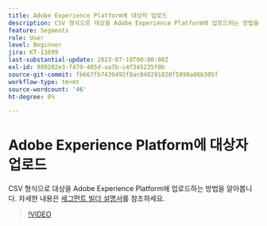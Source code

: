 ```yaml
---
title: Adobe Experience Platform에 대상자 업로드
description: CSV 형식으로 대상을 Adobe Experience Platform에 업로드하는 방법을 알아봅니다.
feature: Segments
role: User
level: Beginner
jira: KT-13699
last-substantial-update: 2023-07-19T00:00:00Z
exl-id: 989202e3-f479-485d-aa7b-c4f345235f0b
source-git-commit: fb667fb7439492f8ac040291820f5899a06b305f
workflow-type: tm+mt
source-wordcount: '46'
ht-degree: 0%

---
```


# Adobe Experience Platform에 대상자 업로드

CSV 형식으로 대상을 Adobe Experience Platform에 업로드하는 방법을 알아봅니다. 자세한 내용은 [세그먼트 빌더 설명서](https://experienceleague.adobe.com/ko/docs/experience-platform/segmentation/ui/audience-portal#import-audience)를 참조하세요.

>[!VIDEO](https://video.tv.adobe.com/v/3423360/?learn=on&enablevpops&captions=kor)
